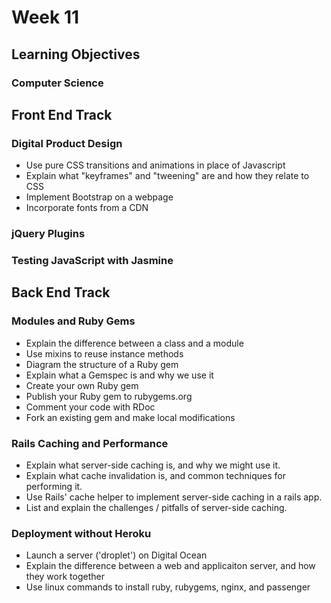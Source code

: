 # Week 11

## Learning Objectives

### Computer Science

## Front End Track

### Digital Product Design

- Use pure CSS transitions and animations in place of Javascript
- Explain what "keyframes" and "tweening" are and how they relate to CSS
- Implement Bootstrap on a webpage
- Incorporate fonts from a CDN

### jQuery Plugins

### Testing JavaScript with Jasmine

## Back End Track

### Modules and Ruby Gems

- Explain the difference between a class and a module
- Use mixins to reuse instance methods
- Diagram the structure of a Ruby gem
- Explain what a Gemspec is and why we use it
- Create your own Ruby gem
- Publish your Ruby gem to rubygems.org
- Comment your code with RDoc
- Fork an existing gem and make local modifications

### Rails Caching and Performance

* Explain what server-side caching is, and why we might use it.
* Explain what cache invalidation is, and common techniques for performing it.
* Use Rails' cache helper to implement server-side caching in a rails app.
* List and explain the challenges / pitfalls of server-side caching.

### Deployment without Heroku

* Launch a server ('droplet') on Digital Ocean
* Explain the difference between a web and applicaiton server, and how they work
  together
* Use linux commands to install ruby, rubygems, nginx, and passenger
